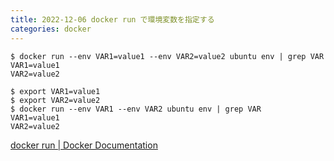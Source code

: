 ```yaml
---
title: 2022-12-06 docker run で環境変数を指定する
categories: docker
---
```


```console
$ docker run --env VAR1=value1 --env VAR2=value2 ubuntu env | grep VAR
VAR1=value1
VAR2=value2
```

```console
$ export VAR1=value1
$ export VAR2=value2
$ docker run --env VAR1 --env VAR2 ubuntu env | grep VAR
VAR1=value1
VAR2=value2
```

[docker run \| Docker Documentation](https://docs.docker.com/engine/reference/commandline/run/)

